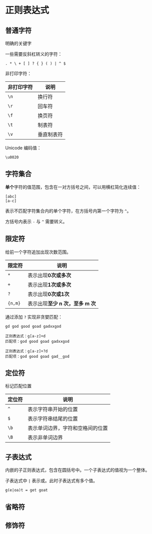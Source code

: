 
# 正则表达式

## 普通字符

明确的关键字

一些需要反斜杠转义的字符：

```text
. * \ + [ ] ? { } ( ) | ^ $
```

非打印字符：

| 非打印字符 | 说明     |
| ----- | -----         |
| `\n`  | 换行符        |
| `\r`  | 回车符        |
| `\f`  | 换页符        |
| `\t`  | 制表符        |
| `\v`  | 垂直制表符    |

Unicode 编码值：

```text
\u0020
```

## 字符集合

**单个**字符的值范围，包含在一对方括号之间，可以用横杠简化连续值：

```text
[abc]
[a-c]
```

表示不匹配字符集合内的单个字符，在方括号内第一个字符为 `^`。

方括号内表示 `-` 与 `^` 需要转义。

## 限定符

给前一个字符追加出现次数范围。

| 限定符 | 说明                                 |
| ----- | -----                                 |
| `*`       | 表示出现**0次或多次**             |
| `+`       | 表示出现**1次或多次**             |
| `?`       | 表示出现**0次或1次**              |
| `{n,m}`   | 表示出现**至少 n 次，至多 m 次**  |

通过添加 `?` 实现非贪婪匹配：

```text
gd god good goad gadxxgod

正则表达式：g[a-z]+d
匹配项：god good goad gadxxgod

正则表达式：g[a-z]+?d
匹配项：god good goad gad__god
```

## 定位符

标记匹配位置

| 定位符    | 说明                              |
| -----     | -----                             |
| `^`       | 表示字符串开始的位置              |
| `$`       | 表示字符串结尾的位置              |
| `\b`      | 表示单词边界，字符和空格间的位置  |
| `\B`      | 表示非单词边界                    |

## 子表达式

内嵌的子正则表达式，包含在圆括号中。一个子表达式的值视为一个整体。

子表达式中 `|` 表示或。此时子表达式有多个值。

```text
g(e|oa)t = get goat
```

## 省略符

## 修饰符
